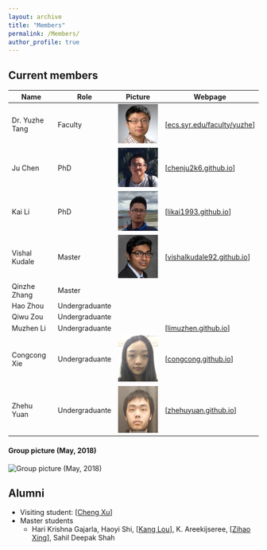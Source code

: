 ```yaml
---
layout: archive
title: "Members"
permalink: /Members/
author_profile: true
---
```


Current members
---

| Name | Role | Picture | Webpage |
| ---- | --- | --- | --- |
| Dr. Yuzhe Tang | Faculty | ![](../images/Yuzhe-Richard.jpg) | [[ecs.syr.edu/faculty/yuzhe](http://ecs.syr.edu/faculty/yuzhe)] |
| Ju Chen | PhD | ![](../images/ju2.jpg) | [[chenju2k6.github.io](http://chenju2k6.github.io/)] |
| Kai Li | PhD | ![](../images/kai1.jpeg) | [[likai1993.github.io](http://likai1993.github.io)] |
| Vishal Kudale | Master | ![](../images/vishal.jpg) | [[vishalkudale92.github.io](http://vishalkudale92.github.io)]
| Qinzhe Zhang | Master | |
| Hao Zhou | Undergraduante | |
| Qiwu Zou | Undergraduante | | | 
| Muzhen Li | Undergraduante | | [[limuzhen.github.io](https://cyurse.github.io/limuzhen.github.io/)]
| Congcong Xie | Undergraduante | ![](../images/congcong.jpeg)  | [[congcong.github.io](https://congcongxie.github.io/Congcong.github.io/)]
| Zhehu Yuan | Undergraduante | ![](../images/zhehu.jpg) | [[zhehuyuan.github.io](https://zhehuyuan.github.io/)] |

#### Group picture (May, 2018)

![Group picture (May, 2018)](../images/group_2018.05-small.jpg)


Alumni
---

- Visiting student: [[Cheng Xu](https://xuc.me/)]
- Master students
    - Hari Krishna Gajarla, Haoyi Shi, [[Kang Lou](https://www.linkedin.com/in/kanglou)], K. Areekijseree, [[Zihao Xing](http://zixing33.cc/)], Sahil Deepak Shah

